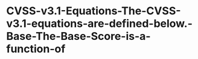 # CVSS-v3.1-Equations-The-CVSS-v3.1-equations-are-defined-below.-Base-The-Base-Score-is-a-function-of